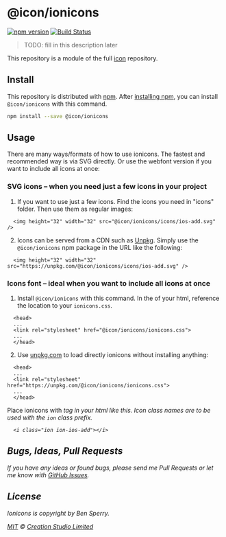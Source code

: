 # @icon/ionicons

[![npm version](https://img.shields.io/npm/v/@icon/ionicons.svg)](https://www.npmjs.org/package/@icon/ionicons)
[![Build Status](https://travis-ci.org/icon/icon.svg?branch=master)](https://travis-ci.org/icon/icon)

> TODO: fill in this description later

This repository is a module of the full [icon][icon] repository.

## Install

This repository is distributed with [npm]. After [installing npm][install-npm], you can install `@icon/ionicons` with this command.

```bash
npm install --save @icon/ionicons
```

## Usage

There are many ways/formats of how to use ionicons. The fastest and recommended way is via SVG directly. Or use the webfont version if you want to include all icons at once:

### SVG icons – when you need just a few icons in your project

  1. If you want to use just a few icons. Find the icons you need in "icons" folder. Then use them as regular images:

```
  <img height="32" width="32" src="@icon/ionicons/icons/ios-add.svg" />
```

  2. Icons can be served from a CDN such as [Unpkg][Unpkg]. Simply use the `@icon/ionicons` npm package in the URL like the following:

```
  <img height="32" width="32" src="https://unpkg.com/@icon/ionicons/icons/ios-add.svg" />
```

### Icons font – ideal when you want to include all icons at once

  1. Install `@icon/ionicons` with this command. In the <head> of your html, reference the location to your `ionicons.css`.

```
  <head>
  ...
  <link rel="stylesheet" href="@icon/ionicons/ionicons.css">
  ...
  </head>
```

  2. Use [unpkg.com][Unpkg] to load directly ionicons without installing anything:

```
  <head>
  ...
  <link rel="stylesheet" href="https://unpkg.com/@icon/ionicons/ionicons.css">
  ...
  </head>
```

  Place ionicons with <i> tag in your html like this. Icon class names are to be used with the `ion` class prefix.

```
  <i class="ion ion-ios-add"></i>
```


## Bugs, Ideas, Pull Requests

If you have any ideas or found bugs, please send me Pull Requests or let me know with [GitHub Issues][github issues].

## License

Ionicons is copyright by Ben Sperry.

[MIT](./LICENSE) &copy; [Creation Studio Limited](https://creationstudio.com/)

[icon]: https://github.com/icon/icon
[docs]: http://icon.github.io/
[npm]: https://www.npmjs.com/
[install-npm]: https://docs.npmjs.com/getting-started/installing-node
[sass]: http://sass-lang.com/
[github issues]: https://github.com/thecreation/icons/issues
[Unpkg]: https://unpkg.com